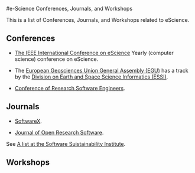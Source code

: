 #e-Science Conferences, Journals, and Workshops

This is a list of Conferences, Journals, and Workshops related to eScience.

## Conferences

* [The IEEE International Conference on eScience](https://escience-conference.org/) Yearly (computer science) conference on eScience.

* The [European Geosciences Union General Assembly (EGU)](http://www.egu.eu/) has a track by the [Division on Earth and Space Science Informatics (ESSI)](http://www.egu.eu/essi/home/).

* [Conference of Research Software Engineers](http://www.software.ac.uk/news/2016-05-09-first-ever-conference-research-software-engineers-call-participation).

## Journals


* [SoftwareX](http://www.journals.elsevier.com/softwarex/).

* [Journal of Open Research Software](http://openresearchsoftware.metajnl.com/).

See [A list at the Software Suistainability Institute](http://www.software.ac.uk/resources/guides/which-journals-should-i-publish-my-software).

## Workshops
